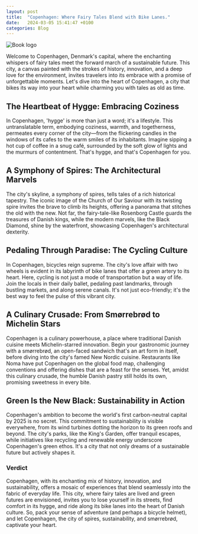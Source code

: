 ```yaml
---
layout: post
title:  "Copenhagen: Where Fairy Tales Blend with Bike Lanes."
date:   2024-03-05 15:41:47 +0100
categories: Blog
---
```


![Book logo](../../../../assets/images/copenhagen-denmark.jpeg)

Welcome to Copenhagen, Denmark's capital, where the enchanting whispers of fairy tales meet the forward march of a sustainable future. This city, a canvas painted with the strokes of history, innovation, and a deep love for the environment, invites travelers into its embrace with a promise of unforgettable moments. Let's dive into the heart of Copenhagen, a city that bikes its way into your heart while charming you with tales as old as time.

## The Heartbeat of Hygge: Embracing Coziness
In Copenhagen, 'hygge' is more than just a word; it's a lifestyle. This untranslatable term, embodying coziness, warmth, and togetherness, permeates every corner of the city—from the flickering candles in the windows of its cafes to the warm smiles of its inhabitants. Imagine sipping a hot cup of coffee in a snug café, surrounded by the soft glow of lights and the murmurs of contentment. That's hygge, and that's Copenhagen for you.

## A Symphony of Spires: The Architectural Marvels
The city's skyline, a symphony of spires, tells tales of a rich historical tapestry. The iconic image of the Church of Our Saviour with its twisting spire invites the brave to climb its heights, offering a panorama that stitches the old with the new. Not far, the fairy-tale-like Rosenborg Castle guards the treasures of Danish kings, while the modern marvels, like the Black Diamond, shine by the waterfront, showcasing Copenhagen's architectural dexterity.

## Pedaling Through Paradise: The Cycling Culture
In Copenhagen, bicycles reign supreme. The city's love affair with two wheels is evident in its labyrinth of bike lanes that offer a green artery to its heart. Here, cycling is not just a mode of transportation but a way of life. Join the locals in their daily ballet, pedaling past landmarks, through bustling markets, and along serene canals. It's not just eco-friendly; it's the best way to feel the pulse of this vibrant city.

## A Culinary Crusade: From Smørrebrød to Michelin Stars
Copenhagen is a culinary powerhouse, a place where traditional Danish cuisine meets Michelin-starred innovation. Begin your gastronomic journey with a smørrebrød, an open-faced sandwich that's an art form in itself, before diving into the city's famed New Nordic cuisine. Restaurants like Noma have put Copenhagen on the global food map, challenging conventions and offering dishes that are a feast for the senses. Yet, amidst this culinary crusade, the humble Danish pastry still holds its own, promising sweetness in every bite.

## Green Is the New Black: Sustainability in Action
Copenhagen's ambition to become the world's first carbon-neutral capital by 2025 is no secret. This commitment to sustainability is visible everywhere, from its wind turbines dotting the horizon to its green roofs and beyond. The city's parks, like the King's Garden, offer tranquil escapes, while initiatives like recycling and renewable energy underscore Copenhagen's green ethos. It's a city that not only dreams of a sustainable future but actively shapes it.

### Verdict
Copenhagen, with its enchanting mix of history, innovation, and sustainability, offers a mosaic of experiences that blend seamlessly into the fabric of everyday life. This city, where fairy tales are lived and green futures are envisioned, invites you to lose yourself in its streets, find comfort in its hygge, and ride along its bike lanes into the heart of Danish culture. So, pack your sense of adventure (and perhaps a bicycle helmet), and let Copenhagen, the city of spires, sustainability, and smørrebrød, captivate your heart.